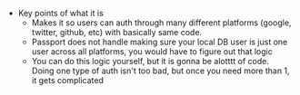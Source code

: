   * Key points of what it is
    * Makes it so users can auth through many different platforms (google, twitter, github, etc) with basically same code.
    * Passport does not handle making sure your local DB user is just one user across all platforms, you would have to figure out that logic
    * You can do this logic yourself, but it is gonna be alotttt of code. Doing one type of auth isn't too bad, but once you need more than 1, it gets complicated